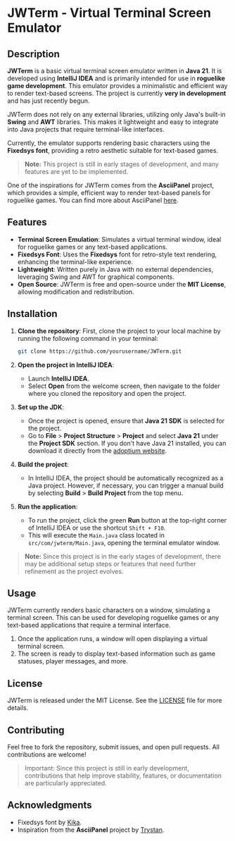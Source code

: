 # JWTerm - Virtual Terminal Screen Emulator

## Description

**JWTerm** is a basic virtual terminal screen emulator written in **Java 21**. It is developed using **IntelliJ IDEA** and is primarily intended for use in **roguelike game development**. This emulator provides a minimalistic and efficient way to render text-based screens. The project is currently **very in development** and has just recently begun.

JWTerm does not rely on any external libraries, utilizing only Java's built-in **Swing** and **AWT** libraries. This makes it lightweight and easy to integrate into Java projects that require terminal-like interfaces.

Currently, the emulator supports rendering basic characters using the **Fixedsys font**, providing a retro aesthetic suitable for text-based games.

> **Note:** This project is still in early stages of development, and many features are yet to be implemented.

One of the inspirations for JWTerm comes from the **AsciiPanel** project, which provides a simple, efficient way to render text-based panels for roguelike games. You can find more about AsciiPanel [here](https://github.com/trystan/AsciiPanel).

## Features

- **Terminal Screen Emulation**: Simulates a virtual terminal window, ideal for roguelike games or any text-based applications.
- **Fixedsys Font**: Uses the **Fixedsys** font for retro-style text rendering, enhancing the terminal-like experience.
- **Lightweight**: Written purely in Java with no external dependencies, leveraging Swing and AWT for graphical components.
- **Open Source**: JWTerm is free and open-source under the **MIT License**, allowing modification and redistribution.

## Installation

1. **Clone the repository**:
   First, clone the project to your local machine by running the following command in your terminal:
   ```bash
   git clone https://github.com/yourusername/JWTerm.git
   ```

2. **Open the project in IntelliJ IDEA**:
   - Launch **IntelliJ IDEA**.
   - Select **Open** from the welcome screen, then navigate to the folder where you cloned the repository and open the project.

3. **Set up the JDK**:
   - Once the project is opened, ensure that **Java 21 SDK** is selected for the project.
   - Go to **File** > **Project Structure** > **Project** and select **Java 21** under the **Project SDK** section. If you don't have Java 21 installed, you can download it directly from the [adoptium website](https://adoptium.net/).

4. **Build the project**:
   - In IntelliJ IDEA, the project should be automatically recognized as a Java project. However, if necessary, you can trigger a manual build by selecting **Build** > **Build Project** from the top menu.

5. **Run the application**:
   - To run the project, click the green **Run** button at the top-right corner of IntelliJ IDEA or use the shortcut `Shift + F10`.
   - This will execute the `Main.java` class located in `src/com/jwterm/Main.java`, opening the terminal emulator window.

> **Note:** Since this project is in the early stages of development, there may be additional setup steps or features that need further refinement as the project evolves.

## Usage

JWTerm currently renders basic characters on a window, simulating a terminal screen. This can be used for developing roguelike games or any text-based applications that require a terminal interface.

1. Once the application runs, a window will open displaying a virtual terminal screen.
2. The screen is ready to display text-based information such as game statuses, player messages, and more.

## License

JWTerm is released under the MIT License. See the [LICENSE](LICENSE) file for more details.

## Contributing

Feel free to fork the repository, submit issues, and open pull requests. All contributions are welcome!

> Important: Since this project is still in early development, contributions that help improve stability, features, or documentation are particularly appreciated.

## Acknowledgments

- Fixedsys font by [Kika](https://github.com/kika/fixedsys).
- Inspiration from the **AsciiPanel** project by [Trystan](https://github.com/trystan/AsciiPanel).
